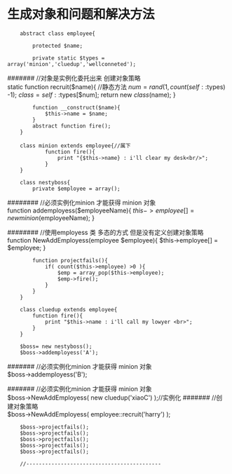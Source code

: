 # 生成对象和问题和解决方法

>
        abstract class employee{
        	 
        	protected $name;
        	
        	private static $types = array('minion','cluedup','wellconneted');
#######         //对象是实例化委托出来  创建对象策略       	
        	static function recruit($name){ //静态方法
        		$num = rand(1,count(self::$types) -1);
        		$class = self::$types[$num];
        		return new $class($name);
        	}
       
        	function __construct($name){
        		$this->name = $name; 
        	}
        	abstract function fire();
        }
>

        class minion extends employee{//属下
        		function fire(){
        			print "{$this->name} : i'll clear my desk<br/>";
        		}
        }
>

        class nestyboss{
        	private $employee = array();
########  //必须实例化minion 才能获得 minion 对象       
        	function addemployess($employeeName){ 
        		 $this->employee[] = new minion($employeeName);
        	}
                
########      //使用employess 类 多态的方式 但是没有定义创建对象策略
        	function NewAddEmployess(employee $employee){
        		$this->employee[] = $employee;
        	} 
        
        	function projectfails(){
        		if( count($this->employee) >0 ){
        			$emp = array_pop($this->employee);
        			$emp->fire();
        		}
        	}
        }
        
>

        class cluedup extends employee{
        	function fire(){
        		print "$this->name : i'll call my lowyer <br>";
        	}
        }
        
        $boss= new nestyboss();
        $boss->addemployess('A');
#######  //必须实例化minion 才能获得 minion 对象  
        $boss->addemployess('B');
        
#######  //必须实例化minion 才能获得 minion 对象  
        $boss->NewAddEmployess( new cluedup('xiaoC') );//实例化 
#######  //创建对象策略        
        $boss->NewAddEmployess( employee::recruit('harry') );
        
        $boss->projectfails();
        $boss->projectfails();
        $boss->projectfails();
        $boss->projectfails();
        $boss->projectfails();
        
        //-------------------------------------------
       
